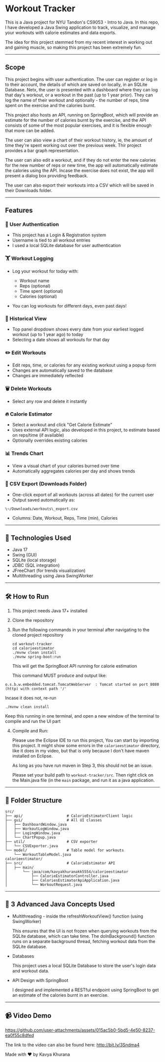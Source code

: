 # Workout Tracker

This is a Java project for NYU Tandon's CS9053 - Intro to Java. In this repo, I have developed a Java Swing application to track, visualize, and manage your workouts with calorie estimates and data exports.

The idea for this project stemmed from my recent interest in working out and gaining muscle, so making this project has been extremely fun.

---

## Scope

This project begins with user authentication. The user can register or log in to their account, the details of which are saved on locally, in an SQLite Database.
Netx, the user is presented with a dashboard where they can log that day's workout, or a workout in the past (up to 1 year prior). They can log the name of their workout and optionally - the number of reps, time spent on the exercise and the calories burnt. 

This project also hosts an API, running on SpringBoot, which will provide an estimate for the number of calories burnt by the exercise, and the API consists of some of the most popular exercises, and it is flexible enough that more can be added.

The user can also view a chart of their workout history, ie, the amount of time they're spent working out over the previous week. Thir project provides a bar graph representation.

The user can also edit a workout, and if they do not enter the new calories for the new number of reps or new time, the app will automatically estimate the calories using the API. Incase the exercise does not exist, the app will present a dialog box providing feedback.

The user can also export their workouts into a CSV which will be saved in their Downloads folder.

---

## Features

### 🔑 User Authentication

* This project has a Login & Registration system
* Username is tied to all workout entries
* I used a local SQLite database for user authentication

### 🏋️ Workout Logging

* Log your workout for today with:

  * Workout name
  * Reps (optional)
  * Time spent (optional)
  * Calories (optional)
    
* You can log workouts for different days, even past days!
  

### 📅 Historical View

* Top panel dropdown shows every date from your earliest logged workout (up to 1 year ago) to today
* Selecting a date shows all workouts for that day

### ✏️ Edit Workouts

* Edit reps, time, or calories for any existing workout using a popup form
* Changes are automatically saved to the database
* Changes are immediately reflected

### 🗑️ Delete Workouts

* Select any row and delete it instantly

### 🔥 Calorie Estimator

* Select a workout and click "Get Calorie Estimate"
* Uses external API logic, also developed in this project, to estimate based on reps/time (if available)
* Optionally overrides existing calories

### 📊 Trends Chart

* View a visual chart of your calories burned over time
* Automatically aggregates calories per day and shows trends

### 📂 CSV Export (Downloads Folder)

* One-click export of all workouts (across all dates) for the current user
* Output saved automatically as:

````
\~/Downloads/workouts\_export.csv
````

* Columns: Date, Workout, Reps, Time (min), Calories

---

## 🧱 Technologies Used

* Java 17
* Swing (GUI)
* SQLite (local storage)
* JDBC (SQL integration)
* JFreeChart (for trends visualization)
* Multithreading using Java SwingWorker

---

## 🛠️ How to Run

1. This project needs Java 17+ installed
2. Clone the repository
3. Run the following commands in your terminal after navigating to the cloned project repository
   ````
   cd workout-tracker
   cd calorieestimator
   ./mvnw clean install
   ./mvnw spring-boot:run
   ````
   This will get the SpringBoot API running for calorie estimation

   This command MUST produce and output like:

 ````
 o.s.b.w.embedded.tomcat.TomcatWebServer  : Tomcat started on port 8080 (http) with context path '/'
 ````

Incase it does not, re-run
   ````
   ./mvnw clean install
   ````



Keep this running in one terminal, and open a new window of the terminal to compile and run the UI part

4. Compile and Run:

   Please use the Eclipse IDE to run this project, You can start by importing this project. It might show some errors in the ```calorieestimator``` directory, like it does in my video, but that is only because I don't have maven installed on Eclipse. 

   As long as you have run maven in Step 3, this should not be an issue.
   
   Please set your build path to ```workout-tracker/src```. Then right click on the Main.java file (in the ```main``` package, and run it as a java application.


---

## 📎 Folder Structure

```
src/
├── api/                    # CalorieEstimatorClient logic
├── gui/                    # All UI classes
│   ├── DashboardWindow.java
│   ├── WorkoutLogWindow.java
│   ├── LogingWindow.java
│   └── ChartPopup.java
├── util/                   # CSV exporter
│   └── CSVExporter.java
└── model/                  # Table model for workouts
    └── WorkoutTableModel.java
calorieestimator/
├── src/                    # CalorieEstimator API               
│   ├── main/
│       └── java/com/kavyakhuranakk5554/calorieestimator
│           ├── CalorieEstimatorController.java
│           ├── CaloriesEstimatorApiApplication.java
│           └── WorkoutRequest.java

```

---

## 🎉 3 Advanced Java Concepts Used

* Multithreading - inside the refreshWorkoutView() function (using SwingWorker)
  
    This ensures that the UI is not frozen when querying workouts from the SQLite database, which can take time.
    The doInBackground() function runs on a separate background thread, fetching workout data from the SQLite database.

  
* Databases

    This project uses a local SQLite Database to store the user's login data and workout data.

 
* API Design with SpringBoot

   I designed and implemented a RESTful endpoint using SpringBoot to get an estimate of the calories burnt in an exercise. 
---

## 📹 Video Demo




https://github.com/user-attachments/assets/015ac5b0-5bd5-4e50-8237-ea0f55c8dfed



The link to the video can also be found here: http://bit.ly/3Sndma4



Made with ❤️ by Kavya Khurana 


